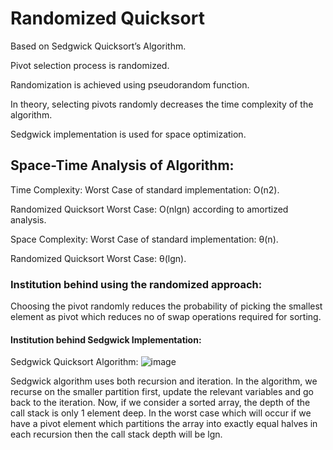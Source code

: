 # Randomized Quicksort 
Based on Sedgwick Quicksort’s Algorithm.

Pivot selection process is randomized.

Randomization is achieved using pseudorandom function.

In theory, selecting pivots randomly decreases the time complexity of the algorithm.

Sedgwick implementation is used for space optimization.

## Space-Time Analysis of Algorithm:
Time Complexity:
Worst Case of standard implementation: O(n2).

Randomized Quicksort Worst Case: O(nlgn) according to amortized analysis.

Space Complexity:
Worst Case of standard implementation: θ(n).

Randomized Quicksort Worst Case: θ(lgn).

### Institution behind using the randomized approach: 
Choosing the pivot randomly reduces the probability of picking the smallest element as pivot which reduces no of swap operations required for sorting. 

#### Institution behind Sedgwick Implementation:
Sedgwick Quicksort Algorithm:
![image](https://user-images.githubusercontent.com/88283180/155743467-574c6a91-df14-4d3e-85d8-195b72fce280.png)

Sedgwick algorithm uses both recursion and iteration. In the algorithm, we recurse on the smaller partition first, update the relevant variables and go back to the iteration. Now, if we consider a sorted array, the depth of the call stack is only 1 element deep. In the worst case which will occur if we have a pivot element which partitions the array into exactly equal halves in each recursion then the call stack depth will be lgn. 




                 


